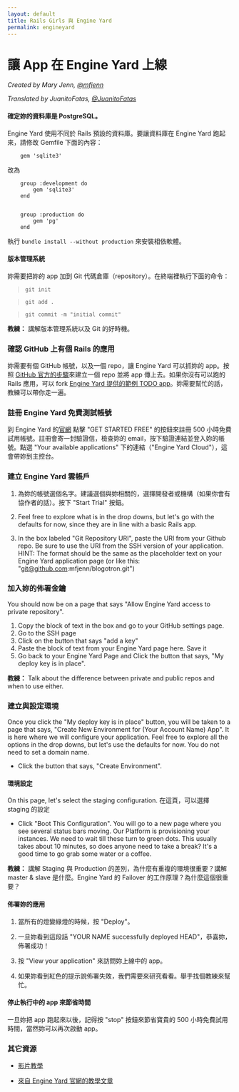 ```yaml
---
layout: default
title: Rails Girls 與 Engine Yard
permalink: engineyard
---
```


# 讓 App 在 Engine Yard 上線

*Created by Mary Jenn, [@mfjenn](https://twitter.com/mfjenn)*

*Translated by JuanitoFatas, [@JuanitoFatas](https://twitter.com/juanitofatas)*

#### 確定妳的資料庫是 PostgreSQL。

Engine Yard 使用不同於 Rails 預設的資料庫。要讓資料庫在 Engine Yard 跑起來，請修改 Gemfile 下面的內容：

		gem 'sqlite3'

改為

		group :development do
			gem 'sqlite3'
		end


		group :production do
			gem 'pg'
		end

執行 `bundle install --without production` 來安裝相依軟體。

#### 版本管理系統

妳需要把妳的 app 加到 Git 代碼倉庫（repository）。在終端裡執行下面的命令：

>	`git init`

>	`git add .`

>	`git commit -m "initial commit"`


**教練：** 講解版本管理系統以及 Git 的好時機。

### 確認 GitHub 上有個 Rails 的應用

妳需要有個 GitHub 帳號，以及一個 repo，讓 Engine Yard 可以抓妳的 app。按照 [GitHub 官方的步驟](https://help.github.com/articles/create-a-repo)來建立一個 repo 並將 app 傳上去。如果你沒有可以跑的 Rails 應用，可以 fork [Engine Yard 提供的範例 TODO app](https://github.com/engineyard/todo)。妳需要幫忙的話，教練可以帶你走一遍。

### 註冊 Engine Yard 免費測試帳號

到 Engine Yard 的[官網](https://www.engineyard.com/) 點擊 "GET STARTED FREE" 的按鈕來註冊 500 小時免費試用帳號。註冊會寄一封驗證信，檢查妳的 email，按下驗證連結並登入妳的帳號。點選 "Your available applications"
 下的連結（"Engine Yard Cloud"），這會帶妳到主控台。

### 建立 Engine Yard 雲帳戶

1. 為妳的帳號選個名字。建議選個與妳相關的，選擇開發者或機構（如果你會有協作者的話）。按下 "Start Trial" 按鈕。

2. Feel free to explore what is in the drop downs, but let's go with the defaults for now, since they are in line with a basic Rails app.

3. 	In the box labeled "Git Repository URI", paste the URI from your Github repo. Be sure to use the URI from the SSH version of your application. HINT: The format should be the same as the placeholder text on your Engine Yard application page (or like this: "git@github.com:mfjenn/blogotron.git")


### 加入妳的佈署金鑰

You should now be on a page that says "Allow Engine Yard access to private repository".

1.	Copy the block of text in the box and go to your GitHub settings page.
2.	Go to the SSH page
3.	Click on the button that says "add a key"
4.	Paste the block of text from your Engine Yard page here. Save it
5.	Go back to your Engine Yard Page and Click the button that says, "My deploy key is in place".

**教練：** Talk about the difference between private and public repos and when to use either.

### 建立與設定環境

Once you click the "My deploy key is in place" button, you will be taken to a page that says, "Create New Environment for (Your Account Name) App". It is here where we will configure your application. Feel free to explore all the options in the drop downs, but let's use the defaults for now. You do not need to set a domain name.
*	Click the button that says, "Create Environment".

#### 環境設定

On this page, let's select the staging configuration.
在這頁，可以選擇 staging 的設定


*	Click "Boot This Configuration". You will go to a new page where you see several status bars moving. Our Platform is provisioning your instances. We need to wait till these turn to green dots. This usually takes about 10 minutes, so does anyone need to take a break? It's a good time to go grab some water or a coffee.

**教練：** 講解 Staging 與 Production 的差別，為什麼有重複的環境很重要？講解 master & slave 是什麼。Engine Yard 的 Failover 的工作原理？為什麼這個很重要？

#### 佈署妳的應用

1. 當所有的燈變綠燈的時候，按 "Deploy"。

2. 一旦妳看到這段話 "YOUR NAME successfully deployed HEAD"，恭喜妳，佈署成功！

3. 按 "View your application" 來訪問妳上線中的 app。

4. 如果妳看到紅色的提示說佈署失敗，我們需要來研究看看。舉手找個教練來幫忙。

#### 停止執行中的 app 來節省時間

一旦妳把 app 跑起來以後，記得按 "stop" 按鈕來節省寶貴的 500 小時免費試用時間，當然妳可以再次啟動 app。

### 其它資源

*	[影片教學](https://support.cloud.engineyard.com/entries/21009937-Video-Tutorial-Set-up-an-Account-and-Deploy-an-Application)

*	[來自 Engine Yard 官網的教學文章](https://support.cloud.engineyard.com/entries/20996751-Tutorial-How-to-Deploy-the-ToDo-Application-on-a-Trial-Account)
